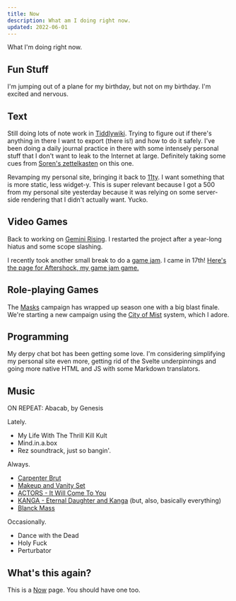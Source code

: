 ```yaml
---
title: Now
description: What am I doing right now.
updated: 2022-06-01
---
```


What I'm doing right now.

## Fun Stuff

I'm jumping out of a plane for my birthday, but not on my birthday. I'm excited and nervous.

## Text

Still doing lots of note work in [Tiddlywiki](https://tiddlywiki.com). Trying to figure out if there's anything in there I want to export (there is!) and how to do it safely. I've been doing a daily journal practice in there with some intensely personal stuff that I don't want to leak to the Internet at large. Definitely taking some cues from [Soren's zettelkasten](https://zettelkasten.sorenbjornstad.com) on this one.

Revamping my personal site, bringing it back to [11ty](https://11ty.dev). I want something that is more static, less widget-y. This is super relevant because I got a 500 from my personal site yesterday because it was relying on some server-side rendering that I didn't actually want. Yucko.


## Video Games

Back to working on [Gemini Rising][gr]. I restarted the project after a year-long hiatus and some scope slashing.

I recently took another small break to do a [game jam](https://itch.io/jam/love2d-jam-2022). I came in 17th! [Here's the page for Aftershock, my game jam game.](https://drhayes.itch.io/aftershock)


## Role-playing Games

The [Masks][] campaign has wrapped up season one with a big blast finale. We're starting a new campaign using the [City of Mist](https://cityofmist.co) system, which I adore.


## Programming

My derpy chat bot has been getting some love. I'm considering simplifying my personal site even more, getting rid of the Svelte underpinnings and going more native HTML and JS with some Markdown translators.


## Music

ON REPEAT: Abacab, by Genesis

Lately.

* My Life With The Thrill Kill Kult
* Mind.in.a.box
* Rez soundtrack, just so bangin'.

Always.

* [Carpenter Brut][carpenterbrut]
* [Makeup and Vanity Set][mavs]
* [ACTORS - It Will Come To You][actors]
* [KANGA - Eternal Daughter and Kanga][kanga] (but, also, basically everything)
* [Blanck Mass][BlanckMass]

Occasionally.

* Dance with the Dead
* Holy Fuck
* Perturbator


## What's this again?

This is a [Now][nowpage] page. You should have one too.

[projects]: https://notes.drhayes.io/notes/projects
[Masks]: https://www.magpiegames.com/masks/
[magpie]: https://www.magpiegames.com/
[carpenterbrut]: http://www.carpenterbrut.com/
[mavs]: https://www.makeupandvanityset.com/
[actors]: https://www.actorstheband.com/
[kanga]: https://kanga.bandcamp.com/
[BlanckMass]: https://www.blanckmass.com/
[drhayesdigitalgarden]: https://notes.drhayes.io/
[wisps]: https://wisps.drhayes.io
[beamsaber]: https://austin-ramsay.itch.io/beamsaber
[roam]: https://roamresearch.com
[nextjs]: https://nextjs.org
[svelte]: https://svelte.dev
[hyperblaster]: /games/hyperblaster
[nowpage]: https://nownownow.com/about
[gr]: https://drhayes.io/games/gemini-rising
